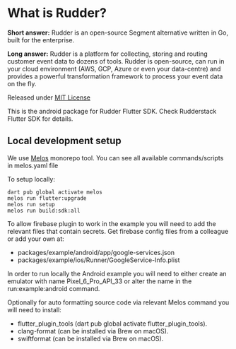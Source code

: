 # What is Rudder?

**Short answer:**
Rudder is an open-source Segment alternative written in Go, built for the enterprise.

**Long answer:**
Rudder is a platform for collecting, storing and routing customer event data to dozens of tools.
Rudder is open-source, can run in your cloud environment (AWS, GCP, Azure or even your data-centre)
and provides a powerful transformation framework to process your event data on the fly.

Released under [MIT License](https://opensource.org/licenses/MIT)

This is the android package for Rudder Flutter SDK. Check Rudderstack Flutter SDK for details.

## Local development setup

We use [Melos](https://melos.invertase.dev/getting-started) monorepo tool.
You can see all available commands/scripts in melos.yaml file

To setup locally:

    dart pub global activate melos
    melos run flutter:upgrade
    melos run setup
    melos run build:sdk:all

To allow firebase plugin to work in the example you will need to add the relevant files that contain secrets.
Get firebase config files from a colleague or add your own at:

- packages/example/android/app/google-services.json
- packages/example/ios/Runner/GoogleService-Info.plist

In order to run locally the Android example you will need to either create an emulator with name Pixel_6_Pro_API_33 or
alter the name in the run:example:android command.

Optionally for auto formatting source code via relevant Melos command you will need to install:

- flutter_plugin_tools (dart pub global activate flutter_plugin_tools).
- clang-format (can be installed via Brew on macOS).
- swiftformat (can be installed via Brew on macOS).
